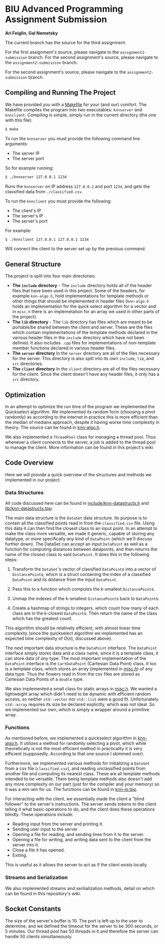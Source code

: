 # BIU Advanced Programming Assignment Submission
**Ari Feiglin, Gal Nemetsky**

The current branch has the source for the third assignment.

For the first assignment's source, please navigate to the `assignment1-submission` branch.
For the second assignment's source, please navigate to the `assignment2-submission` branch.

For the second assignment's source, please navigate to the `assignment2-submission` branch.

## Compiling and Running The Project

We have provided you with a [Makefile](./Makefile) for your (and our) comfort.
The Makefile compiles the program into two executables: `knnserver` and `knnclient`.
Compiling is simple, simply run in the current directory (the one with this file):

```bash
$ make
```

To run the `knnserver` you must provide the following command line arguments:

+ The server IP
+ The server port

So for example running:

```bash
$ ./knnserver 127.0.0.1 1234
```

Runs the `knnserver` on IP address `127.0.0.1` and port `1234`, and gets the classified data from `./classified.csv`.

To run the `knnclient` you must provide the following:

+ The client's IP
+ The server's IP
+ The server's port

For example:

```bash
$ ./knnclient 127.0.0.1 127.0.0.1 1234
```

Will connect the client to the server set up by the previous command.

## General Structure

The project is split into four main directories:

+ **The `include` directory** - 
    The `include` directory holds all of the header files that have been used in this project.
    Some of the headers, for example `knn-algo.h`, hold implementations for template methods or other things that should be implemented in header files (`knn-algo.h` holds an implementation for the quick select algorithm for a vector and in `misc.h` there is an implemetation for an array we used in other parts of the project).
+ **The `lib` directory** - 
    The `lib` directory has files which are meant to be portable/be shared between the client and server.
    These are the files which contain implementations of the template methods declared in the various header files in the `include` directory which have not been defined.
    It also includes `.cpp` files for implementations of non-template member functions declared in various header files.
+ **The `server` directory**
    In the `server` directory are all of the files necessary for the server.
    This directory is also split into its own `include`, `lib`, and `src` directories.
+ **The `client` directory**
    In the `client` directory are all of the files necessary for the client.
    Since the client doesn't have any header files, it only has a `src` directory.

## Optimization

In an attempt to optimize the run time of the program we implemented the Quickselect algorithm.
We implemented its random form (choosing a pivot randomly) as according to the internet in practice this is more efficient than the median of medians approach, despite it having worse time complexity in theory.
The source can be found in [knn-algo.h](./include/knn-algo.h).

We also implemented a `ThreadPool` class for managing a thread pool.
Thus whenever a client connects to the server, a job is added to the thread pool to manage the client.
More information can be found in this project's wiki.

## Code Overview

Here we will provide a quick overview of the structures and methods we implemented in our project.

### Data Structures

All code discussed here can be found in [include/knn-datastructs.h](include/knn-datastructs.h) and [lib/knn-datastructs.tpp](lib/knn-datastructs.tpp).

The main data structure is the `DataSet` data structure.
Its purpose is to contain all the classified points read in from the `classified.csv` file.
Using this data it can then find the closest class to an input point.
In an attempt to make the class more versatile, we made it generic, capable of storing any datatype, or more specifically any kind of `DataPoint` (which we'll discuss further down).
The DataSet can accept an input `DataPoint` as well as a function for computing distances between datapoints, and then returns the name of the closest class to said `DataPoint`.
It does this in the following steps:

1.
    Transform the `DataSet`'s vector of classified `DataPoint`s into a vector of `DistancePoint`s, which is a struct containing the index of a classified `DataPoint` and its distance from
    the input `DataPoint`.
2.
    Pass this to a function which computes the k-smallest `DistancePoint`s.

3.
    Unmap the indexes of the k-smallest `DistancePoint`s back to `DataPoint`s.

4.
    Create a hashmap of strings to integers, which count how many of each class are in the k-closest `DataPoint`s.
    Then return the name of the class which has the greatest count.

This algorithm should be relatively efficient, with almost linear time complexity (since the quickselect algorithm we implemented has an expected time complexity of $O(n)$, discussed above).

The next important data structure is the `DataPoint` interface.
The `DataPoint` interface simply stores data and a class name, since it is a template class, it can store data of *any* type.
The most important implementation of the `DataPoint` interface is the `CartDataPoint` (Cartesian Data Point) class.
It too is a template class, which stores an array (implemented in [misc.h](./include/misc.h)) of any data type.
Thus the flowers read in from the csv files are stored as Cartesian Data Points of a `double` type.

We also implemented a small class for static arrays in [misc.h](./include/misc.h).
We wanted a lightweight array which didn't need to be dynamic with efficient random access, so neither `std::vector` nor `std::list` were a good fit.
Unfortunately `std::array` requires its size be declared explicitly, which was not ideal.
So we implemented our own, which is simply a wrapper around a primitive array.

### Functions

As mentioned before, we implemented a quickselect algorithm in [knn-algo.h](./include/knn-algo.h).
It utilizes a method for randomly selecting a pivot, which while theoretically is not the most efficient method in practicality it is very efficient (supposedly. According to that one source I skimmed over).

Furthermore, we implemented various methods for initializing a `DataSet` from a csv file (`classified.csv`), and reading unclassified points from another file and computing its nearest class.
These are all template methods intended to be versatile.
Them being template methods also doesn't add any more complexity on our part (just for the compiler and your memory) so it was a win-win for us.
The functions can be found in [knn-io.tpp](./lib/knn-io.tpp).

For interacting with the client, we essentially made the client a "blind follower" to the server's instructions.
The server sends tokens to the client telling it what basic operations to do, and the client does these operations blindly.
These operations include:

+ Reading input from the server and printing it.
+ Sending user input to the server.
+ Opening a file for reading, and sending lines from it to the server.
+ Opening a file for writing, and writing data sent to the client from the server into it.
+ Close a file it has opened.
+ Exiting.

This is useful as it allows the server to act as if the client exists locally.

### Streams and Serialization

We also implemented streams and serilialization methods, detail on which can be found in this repository's wiki.

## Socket Constants

The size of the server's buffer is 10.
The port is left up to the user to determine, and we defined the timeout for the server to be 300 seconds, or 5 minutes.
Our thread pool has 50 threads in it and therefore the server can handle 50 clients simultaneously.

